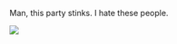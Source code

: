 Man, this party stinks. I hate these people.

![](https://moe-counter.glitch.me/get/@es3n1n?theme=asoul)
